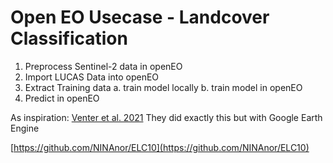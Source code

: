 # Open EO Usecase - Landcover Classification 


1. Preprocess Sentinel-2 data in openEO
2. Import LUCAS Data into openEO
3. Extract Training data
   a. train model locally
   b. train model in openEO
4. Predict in openEO


As inspiration: [Venter et al. 2021](docs/VenterEtAl_2021_Continental-scale_land_cover_mapping.pdf)
They did exactly this but with Google Earth Engine

[https://github.com/NINAnor/ELC10](https://github.com/NINAnor/ELC10)
